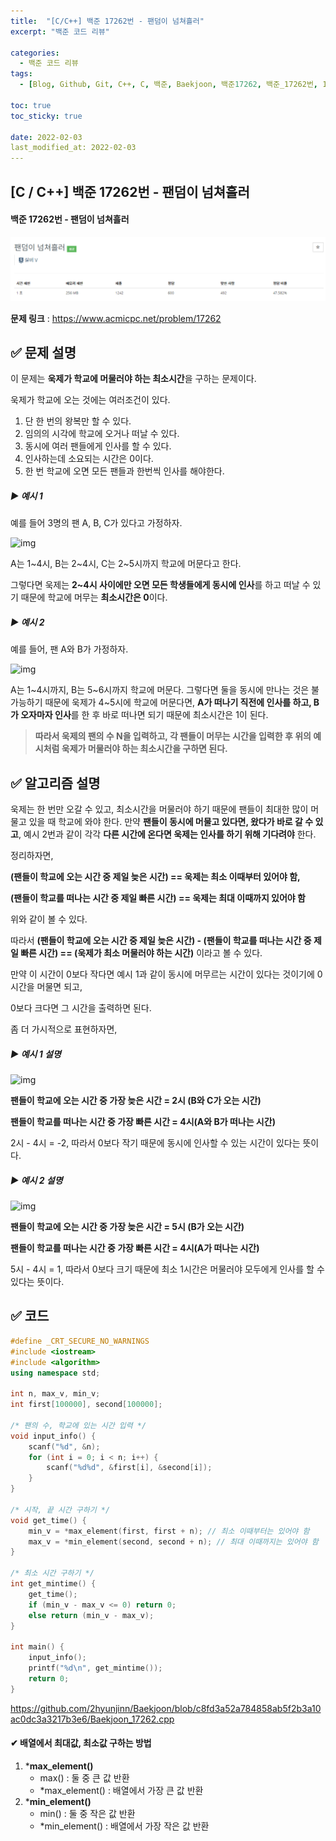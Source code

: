 ```yaml
---
title:  "[C/C++] 백준 17262번 - 팬덤이 넘쳐흘러"
excerpt: "백준 코드 리뷰"

categories:
  - 백준 코드 리뷰
tags:
  - [Blog, Github, Git, C++, C, 백준, Baekjoon, 백준17262, 백준_17262번, 17262번, c++_17262, 17262_c++, c++_배열최대값, c++_배열최소값, *max_element(), *min_element()]

toc: true
toc_sticky: true

date: 2022-02-03
last_modified_at: 2022-02-03
---
```


## [C / C++] 백준 17262번 - 팬덤이 넘쳐흘러

#### 백준 17262번 - 팬덤이 넘쳐흘러 

![17262](https://github.com/2hyunjinn/2hyunjinn.github.io/blob/master/images/2022-02-03-17262-posting/17262.png?raw=true)

**문제 링크** : <https://www.acmicpc.net/problem/17262>



## ✅ 문제 설명

이 문제는 **욱제가 학교에 머물러야 하는 최소시간**을 구하는 문제이다.  

욱제가 학교에 오는 것에는 여러조건이 있다.

1. 단 한 번의 왕복만 할 수 있다.
2. 임의의 시각에 학교에 오거나 떠날 수 있다.
3. 동시에 여러 팬들에게 인사를 할 수 있다.
4. 인사하는데 소요되는 시간은 0이다.
5. 한 번 학교에 오면 모든 팬들과 한번씩 인사를 해야한다.



##### ▶ 예시 1

예를 들어 3명의 팬 A, B, C가 있다고 가정하자.

![img](https://upload.acmicpc.net/481b6e46-5c87-4a4b-affc-1115ace572ab/-/preview/)

A는 1~4시, B는 2~4시, C는 2~5시까지 학교에 머문다고 한다.

그렇다면 욱제는 **2~4시 사이에만 오면 모든 학생들에게 동시에 인사**를 하고 떠날 수 있기 때문에 학교에 머무는 **최소시간은 0**이다.



##### ▶ 예시 2

예를 들어, 팬 A와 B가 가정하자.

![img](https://upload.acmicpc.net/1b246d11-2548-47c6-8a59-b7f699af1c9c/-/preview/)

A는 1~4시까지, B는 5~6시까지 학교에 머문다. 그렇다면 둘을 동시에 만나는 것은 불가능하기 때문에 욱제가 4~5시에 학교에 머문다면,  **A가 떠나기 직전에 인사를 하고, B가 오자마자 인사**를 한 후 바로 떠나면 되기 때문에 최소시간은 1이 된다.



> **따라서 욱제의 팬의 수 N을 입력하고, 각 팬들이 머무는 시간을 입력한 후 위의 예시처럼 욱제가 머물러야 하는 최소시간을 구하면 된다.**





## ✅ 알고리즘 설명

욱제는 한 번만 오갈 수 있고, 최소시간을 머물러야 하기 때문에 팬들이 최대한 많이 머물고 있을 때 학교에 와야 한다. 만약 **팬들이 동시에 머물고 있다면, 왔다가 바로 갈 수 있고**, 예시 2번과 같이 각각 **다른 시간에 온다면 욱제는 인사를 하기 위해 기다려야** 한다.

정리하자면,

**(팬들이 학교에 오는 시간 중 제일 늦은 시간) == 욱제는 최소 이때부터 있어야 함,**

 **(팬들이 학교를 떠나는 시간 중 제일 빠른 시간) == 욱제는 최대 이때까지 있어야 함**

위와 같이 볼 수 있다.

따라서 **(팬들이 학교에 오는 시간 중 제일 늦은 시간) - (팬들이 학교를 떠나는 시간 중 제일 빠른 시간) == (욱제가 최소 머물러야 하는 시간)** 이라고 볼 수 있다. 

만약 이 시간이 0보다 작다면 예시 1과 같이 동시에 머무르는 시간이 있다는 것이기에 0시간을 머물면 되고,

0보다 크다면 그 시간을 출력하면 된다.



좀 더 가시적으로 표현하자면,

##### ▶ 예시 1 설명

![img](https://upload.acmicpc.net/481b6e46-5c87-4a4b-affc-1115ace572ab/-/preview/)

**팬들이 학교에 오는 시간 중 가장 늦은 시간 = 2시 (B와 C가 오는 시간)**

**팬들이 학교를 떠나는 시간 중 가장 빠른 시간 = 4시(A와 B가 떠나는 시간)**

2시 - 4시 = -2, 따라서 0보다 작기 때문에 동시에 인사할 수 있는 시간이 있다는 뜻이다.



##### ▶ 예시 2 설명

![img](https://upload.acmicpc.net/1b246d11-2548-47c6-8a59-b7f699af1c9c/-/preview/)

**팬들이 학교에 오는 시간 중 가장 늦은 시간 = 5시 (B가 오는 시간)**

**팬들이 학교를 떠나는 시간 중 가장 빠른 시간 = 4시(A가 떠나는 시간)**

5시 - 4시 = 1, 따라서 0보다 크기 때문에 최소 1시간은 머물러야 모두에게 인사를 할 수 있다는 뜻이다.





## ✅ 코드

```c++
#define _CRT_SECURE_NO_WARNINGS
#include <iostream>
#include <algorithm>
using namespace std;

int n, max_v, min_v;
int first[100000], second[100000];

/* 팬의 수, 학교에 있는 시간 입력 */
void input_info() {
	scanf("%d", &n);
	for (int i = 0; i < n; i++) {
		scanf("%d%d", &first[i], &second[i]);
	}
}

/* 시작, 끝 시간 구하기 */
void get_time() {
	min_v = *max_element(first, first + n); // 최소 이때부터는 있어야 함
	max_v = *min_element(second, second + n); // 최대 이때까지는 있어야 함
}

/* 최소 시간 구하기 */
int get_mintime() {
	get_time();
	if (min_v - max_v <= 0) return 0;
	else return (min_v - max_v);
}

int main() {
	input_info();
	printf("%d\n", get_mintime());
	return 0;
}
```

<https://github.com/2hyunjinn/Baekjoon/blob/c8fd3a52a784858ab5f2b3a10ac0dc3a3217b3e6/Baekjoon_17262.cpp>



#### ✔ 배열에서 최대값, 최소값 구하는 방법

1. ***max_element()**
   * max() : 둘 중 큰 값 반환
   * *max_element() : 배열에서 가장 큰 값 반환
2. ***min_element()**
   * min() : 둘 중 작은 값 반환
   * *min_element() : 배열에서 가장 작은 값 반환
